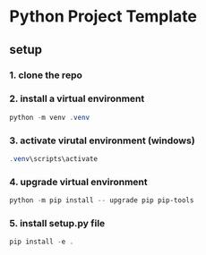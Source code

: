 # Python Project Template

## setup

### 1. clone the repo

### 2. install a virtual environment

```powershell
python -m venv .venv
```

### 3. activate virutal environment (windows)

```powershell
.venv\scripts\activate
```

### 4. upgrade virtual environment

```powershell
python -m pip install -- upgrade pip pip-tools
```

### 5. install setup.py file

```powershell
pip install -e .
```

